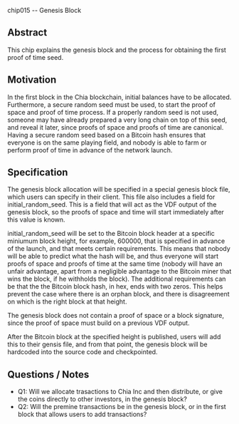 chip015 -- Genesis Block

## Abstract

This chip explains the genesis block and the process for obtaining the first proof of time seed.

## Motivation

In the first block in the Chia blockchain, initial balances have to be allocated. Furthermore, a secure random seed must be used, to start the proof of space and proof of time process. If a properly random seed is not used, someone may have already prepared a very long chain on top of this seed, and reveal it later, since proofs of space and proofs of time are canonical.  
Having a secure random seed based on a Bitcoin hash ensures that everyone is on the same playing field, and nobody is able to farm or perform proof of time in advance of the network launch.

## Specification

The genesis block allocation will be specified in a special genesis block file, which users can specify in their client. This file also includes a field for initial_random_seed. This is a field that will act as the VDF output of the genesis block, so the proofs of space and time will start immediately after this value is known. 

initial_random_seed will be set to the Bitcoin block header at a specific miniumum block height, for example, 600000, that is specified in advance of the launch, and that meets certain requirements. This means that nobody will be able to predict what the hash will be, and thus everyone will start proofs of space and proofs of time at the same time (nobody will have an unfair advantage, apart from a negligible advantage to the Bitcoin miner that wins the block, if he withholds the block). The additional requirements can be that the the Bitcoin block hash, in hex, ends with two zeros. This helps prevent the case where there is an orphan block, and there is disagreement on which is the right block at that height.

The genesis block does not contain a proof of space or a block signature, since the proof of space must build on a previous VDF output.

After the Bitcoin block at the specified height is published, users will add this to their gensis file, and from that point, the genesis block will be hardcoded into the source code and checkpointed.

## Questions / Notes
- Q1: Will we allocate trasactions to Chia Inc and then distribute, or give the coins directly to other investors, in the genesis block?
- Q2: Will the premine transactions be in the genesis block, or in the first block that allows users to add transactions?
